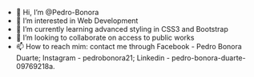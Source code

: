 - 👋 Hi, I’m @Pedro-Bonora
- 👀 I’m interested in Web Development
- 🌱 I’m currently learning advanced styling in CSS3 and Bootstrap
- 💞️ I’m looking to collaborate on access to public works
- 📫 How to reach mim: contact me through Facebook - Pedro Bonora Duarte; Instagram - pedrobonora21; Linkedin - pedro-bonora-duarte-09769218a.

<!---
Pedro-Bonora/Pedro-Bonora is a ✨ special ✨ repository because its `README.md` (this file) appears on your GitHub profile.
You can click the Preview link to take a look at your changes.
--->
